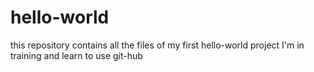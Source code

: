 # hello-world
this repository contains all the files of my first hello-world project
I'm in training and learn to use git-hub
